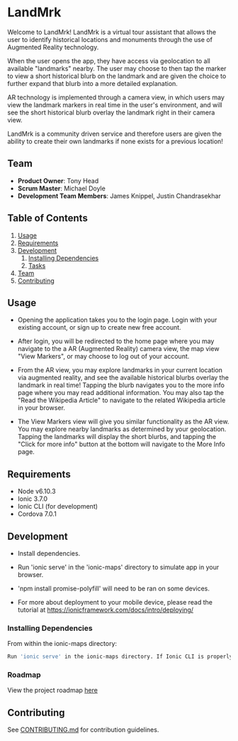 # LandMrk

Welcome to LandMrk! LandMrk is a virtual tour assistant that allows the user to identify historical locations and monuments through the use of Augmented Reality technology. 

When the user opens the app, they have access via geolocation to all available "landmarks" nearby. The user may choose to then tap the marker to view a short historical blurb on the landmark and are given the choice to further expand that blurb into a more detailed explanation.

AR technology is implemented through a camera view, in which users may view the landmark markers in real time in the user's environment, and will see the short historical blurb overlay the landmark right in their camera view.

LandMrk is a community driven service and therefore users are given the ability to create their own landmarks if none exists for a previous location!


## Team

  - __Product Owner__: Tony Head
  - __Scrum Master__: Michael Doyle
  - __Development Team Members__: James Knippel, Justin Chandrasekhar

## Table of Contents

1. [Usage](#Usage)
1. [Requirements](#requirements)
1. [Development](#development)
    1. [Installing Dependencies](#installing-dependencies)
    1. [Tasks](#tasks)
1. [Team](#team)
1. [Contributing](#contributing)

## Usage

- Opening the application takes you to the login page. Login with your existing account, or sign up to create new free account.

- After login, you will be redirected to the home page where you may navigate to the a AR (Augmented Reality) camera view, the map view "View Markers", or may choose to log out of your account.

- From the AR view, you may explore landmarks in your current location via augmented reality, and see the available historical blurbs overlay the landmark in real time! Tapping the blurb navigates you to the more info page where you may read additional information. You may also tap the "Read the Wikipedia Article" to navigate to the related Wikipedia article in your browser.

- The View Markers view will give you similar functionality as the AR view. You may explore nearby landmarks as determined by your geolocation. Tapping the landmarks will display the short blurbs, and tapping the "Click for more info" button at the bottom will navigate to the More Info page. 

## Requirements

- Node v6.10.3
- Ionic 3.7.0
- Ionic CLI (for development)
- Cordova 7.0.1

## Development
- Install dependencies.

- Run 'ionic serve' in the 'ionic-maps' directory to simulate app in your browser.

- 'npm install promise-polyfill' will need to be ran on some devices.

- For more about deployment to your mobile device, please read the tutorial at https://ionicframework.com/docs/intro/deploying/


### Installing Dependencies

From within the ionic-maps directory:

```sh
Run 'ionic serve' in the ionic-maps directory. If Ionic CLI is properly installed on your device, you will be given the choice to npm install dependencies. Please choose yes.

```

### Roadmap

View the project roadmap [here](_ROADMAP.md)


## Contributing

See [CONTRIBUTING.md](_CONTRIBUTING.md) for contribution guidelines.
